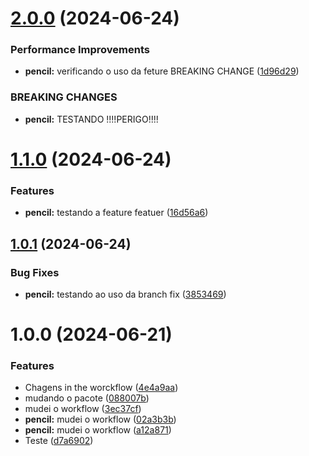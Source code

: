 # [2.0.0](https://github.com/GustavoNobuntu/automatiza-o-de-vers-o/compare/v1.1.0...v2.0.0) (2024-06-24)


### Performance Improvements

* **pencil:** verificando o uso da feture BREAKING CHANGE ([1d96d29](https://github.com/GustavoNobuntu/automatiza-o-de-vers-o/commit/1d96d29ab72f5d9297e921c63e6131b021345c36))


### BREAKING CHANGES

* **pencil:** TESTANDO !!!!PERIGO!!!!

# [1.1.0](https://github.com/GustavoNobuntu/automatiza-o-de-vers-o/compare/v1.0.1...v1.1.0) (2024-06-24)


### Features

* **pencil:** testando a feature featuer ([16d56a6](https://github.com/GustavoNobuntu/automatiza-o-de-vers-o/commit/16d56a63262d9e9ec8b13637f4ccb182f0014135))

## [1.0.1](https://github.com/GustavoNobuntu/automatiza-o-de-vers-o/compare/v1.0.0...v1.0.1) (2024-06-24)


### Bug Fixes

* **pencil:** testando ao uso da branch fix ([3853469](https://github.com/GustavoNobuntu/automatiza-o-de-vers-o/commit/3853469595816f1678f1d3e624ef11213067805b))

# 1.0.0 (2024-06-21)


### Features

* Chagens in the worckflow ([4e4a9aa](https://github.com/GustavoNobuntu/automatiza-o-de-vers-o/commit/4e4a9aa6e363bc5dfd837f202c0020da562a0f58))
* mudando o pacote ([088007b](https://github.com/GustavoNobuntu/automatiza-o-de-vers-o/commit/088007b75e1ba92a22574e6e90dccc66a75108bc))
* mudei o workflow ([3ec37cf](https://github.com/GustavoNobuntu/automatiza-o-de-vers-o/commit/3ec37cff669cdb823b0dd064c145870528b54b8f))
* **pencil:** mudei o workflow ([02a3b3b](https://github.com/GustavoNobuntu/automatiza-o-de-vers-o/commit/02a3b3b0e6b4b03d1d8acfbfcca299076b30386d))
* **pencil:** mudei o workflow ([a12a871](https://github.com/GustavoNobuntu/automatiza-o-de-vers-o/commit/a12a871643a2ab1c491e9f67e161ae903baeb893))
* Teste ([d7a6902](https://github.com/GustavoNobuntu/automatiza-o-de-vers-o/commit/d7a690285ccc28ae1b77b822dd3e1b9ae45314ed))
